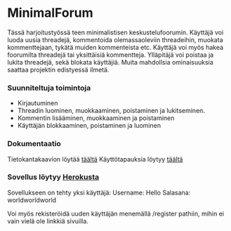 # MinimalForum

Tässä harjoitustyössä teen minimalistisen keskustelufoorumin. Käyttäjä voi luoda uusia threadejä, kommentoida olemassaoleviin threadeihin,
muokata kommenttejaan, tykätä muiden kommenteista etc. Käyttäjä voi myös hakea foorumilta threadejä tai yksittäisiä kommentteja. Ylläpitäjä voi poistaa ja lukita threadejä, sekä blokata käyttäjiä. Muita mahdollsia ominaisuuksia saattaa projektin edistyessä ilmetä.

### Suunniteltuja toimintoja

* Kirjautuminen
* Threadin luominen, muokkaaminen, poistaminen ja lukitseminen.
* Kommentin lisääminen, muokkaaminen ja poistaminen
* Käyttäjän blokkaaminen, poistaminen ja luominen


### Dokumentaatio

Tietokantakaavion löytää [täältä](docs/ERD_diagram.png)
Käyttötapauksia löytyy [täältä](docs/user_stories.md)

### Sovellus löytyy [Herokusta](https://minimalforum.herokuapp.com/)

Sovellukseen on tehty yksi käyttäjä:
Username: Hello
Salasana: worldworldworld

Voi myös rekisteröidä uuden käyttäjän menemällä /register pathiin, mihin ei vain vielä ole linkkiä sivuilla.
